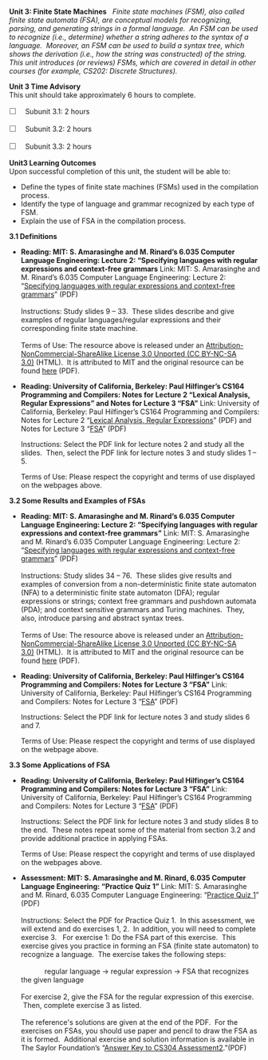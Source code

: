 **Unit 3: Finite State Machines** <span id="3"></span> 
*Finite state machines (FSM), also called finite state automata (FSA),
are conceptual models for recognizing, parsing, and generating strings
in a formal language.  An FSM can be used to recognize (i.e., determine)
whether a string adheres to the syntax of a language.  Moreover, an FSM
can be used to build a syntax tree, which shows the derivation (i.e.,
how the string was constructed) of the string.  This unit introduces (or
reviews) FSMs, which are covered in detail in other courses (for
example, CS202: Discrete Structures).*

**Unit 3 Time Advisory**  
This unit should take approximately 6 hours to complete.  
  
 <span
style="color: rgb(85, 85, 85); font-family: 'Myriad Pro', 'Gill Sans', 'Gill Sans MT', Calibri, sans-serif; font-size: 16px; line-height: 21px; text-align: left; -webkit-text-size-adjust: none; ">☐
   </span>Subunit 3.1: 2 hours  
  
 <span
style="color: rgb(85, 85, 85); font-family: 'Myriad Pro', 'Gill Sans', 'Gill Sans MT', Calibri, sans-serif; font-size: 16px; line-height: 21px; text-align: left; -webkit-text-size-adjust: none; ">☐
   </span>Subunit 3.2: 2 hours  
  
 <span
style="color: rgb(85, 85, 85); font-family: 'Myriad Pro', 'Gill Sans', 'Gill Sans MT', Calibri, sans-serif; font-size: 16px; line-height: 21px; text-align: left; -webkit-text-size-adjust: none; ">☐
   </span>Subunit 3.3: 2 hours

**Unit3 Learning Outcomes**  
Upon successful completion of this unit, the student will be able to:  
  
-   <span dir="LTR">De</span>fine the types of finite state machines
    (FSMs) used in the compilation process.
-   <span dir="LTR">Identify the type of language and grammar recognized
    by each type of FSM.</span>
-   <span dir="LTR">Explain the use of FSA in the compilation
    process.</span>

**3.1 Definitions** <span id="3.1"></span> 
-   **Reading: MIT: S. Amarasinghe and M. Rinard’s 6.035 Computer
    Language Engineering: Lecture 2: “Specifying languages with regular
    expressions and context-free grammars**
    Link: MIT: S. Amarasinghe and M. Rinard’s 6.035 Computer Language
    Engineering: Lecture 2: “[Specifying languages with regular
    expressions and context-free
    grammars](https://resources.saylor.org/wwwresources/archived/site/wp-content/uploads/2012/01/CS304-2.1-MIT.pdf)”
    (PDF)  
        
     Instructions: Study slides 9 – 33.  These slides describe and give
    examples of regular languages/regular expressions and their
    corresponding finite state machine.  
        
     Terms of Use: The resource above is released under
    an [Attribution-NonCommercial-ShareAlike License 3.0 Unported (CC
    BY-NC-SA
    3.0)](http://creativecommons.org/licenses/by-nc-sa/3.0/) (HTML).  It
    is attributed to MIT and the original resource can be
    found [here](http://ocw.mit.edu/courses/electrical-engineering-and-computer-science/6-035-computer-language-engineering-spring-2010/lecture-notes/) (PDF).

-   **Reading: University of California, Berkeley: Paul Hilfinger’s
    CS164 Programming and Compilers: Notes for Lecture 2 “Lexical
    Analysis, Regular Expressions” and Notes for Lecture 3 “FSA”**
    Link: University of California, Berkeley: Paul Hilfinger’s CS164
    Programming and Compilers: Notes for Lecture 2 “[Lexical Analysis,
    Regular
    Expressions](http://inst.eecs.berkeley.edu/~cs164/sp11/lectures/)”
    (PDF) and Notes for Lecture 3
    “[FSA](http://webcast.berkeley.edu/playlist#c,d,Computer_Science,03D59E2ECDDA66DF)”
    (PDF)  
      
     Instructions: Select the PDF link for lecture notes 2 and study all
    the slides.  Then, select the PDF link for lecture notes 3 and study
    slides 1 – 5.   
      
     Terms of Use: Please respect the copyright and terms of use
    displayed on the webpages above.

**3.2 Some Results and Examples of FSAs** <span id="3.2"></span> 
-   **Reading: MIT: S. Amarasinghe and M. Rinard’s 6.035 Computer
    Language Engineering: Lecture 2: “Specifying languages with regular
    expressions and context-free grammars”**
    Link: MIT: S. Amarasinghe and M. Rinard’s 6.035 Computer Language
    Engineering: Lecture 2: “[Specifying languages with regular
    expressions and context-free
    grammars](https://resources.saylor.org/wwwresources/archived/site/wp-content/uploads/2012/01/CS304-2.1-MIT.pdf)”
    (PDF)  
        
     Instructions: Study slides 34 – 76.  These slides give results and
    examples of conversion from a non-deterministic finite state
    automaton (NFA) to a deterministic finite state automaton (DFA);
    regular expressions or strings; context free grammars and pushdown
    automata (PDA); and context sensitive grammars and Turing machines. 
    They, also, introduce parsing and abstract syntax trees.  
        
     Terms of Use: The resource above is released under
    an [Attribution-NonCommercial-ShareAlike License 3.0 Unported (CC
    BY-NC-SA
    3.0)](http://creativecommons.org/licenses/by-nc-sa/3.0/) (HTML).  It
    is attributed to MIT and the original resource can be
    found [here](http://ocw.mit.edu/courses/electrical-engineering-and-computer-science/6-035-computer-language-engineering-spring-2010/lecture-notes/) (PDF).

-   **Reading: University of California, Berkeley: Paul Hilfinger’s
    CS164 Programming and Compilers: Notes for Lecture 3 “FSA”**
    Link: University of California, Berkeley: Paul Hilfinger’s CS164
    Programming and Compilers: Notes for Lecture 3
    “[FSA](http://inst.eecs.berkeley.edu/~cs164/sp11/lectures/)” (PDF)  
      
     Instructions: Select the PDF link for lecture notes 3 and study
    slides 6 and 7.   
      
     Terms of Use: Please respect the copyright and terms of use
    displayed on the webpage above.

**3.3 Some Applications of FSA** <span id="3.3"></span> 
-   **Reading: University of California, Berkeley: Paul Hilfinger’s
    CS164 Programming and Compilers: Notes for Lecture 3 “FSA”**
    Link: University of California, Berkeley: Paul Hilfinger’s CS164
    Programming and Compilers: Notes for Lecture 3
    “[FSA](http://inst.eecs.berkeley.edu/~cs164/sp11/lectures/)” (PDF)  
      
     Instructions: Select the PDF link for lecture notes 3 and study
    slides 8 to the end.  These notes repeat some of the material from
    section 3.2 and provide additional practice in applying FSAs.    
      
     Terms of Use: Please respect the copyright and terms of use
    displayed on the webpages above.

-   **Assessment: MIT: S. Amarasinghe and M. Rinard, 6.035 Computer
    Language Engineering: “Practice Quiz 1”**
    Link: MIT: S. Amarasinghe and M. Rinard, 6.035 Computer
    Language Engineering: “[Practice Quiz
    1](https://resources.saylor.org/wwwresources/archived/site/wp-content/uploads/2012/02/CS304-QUIZ.pdf)”
    (PDF)  
        
     Instructions: Select the PDF for Practice Quiz 1.  In this
    assessment, we will extend and do exercises 1, 2.  In addition, you
    will need to complete exercise 3.   For exercise 1: Do the FSA part
    of this exercise.  This exercise gives you practice in forming an
    FSA (finite state automaton) to recognize a language.  The exercise
    takes the following steps:  
        
                 regular language → regular expression → FSA that
    recognizes the given language  
        
     For exercise 2, give the FSA for the regular expression of this
    exercise.   Then, complete exercise 3 as listed.  
        
     The reference's solutions are given at the end of the PDF.  For the
    exercises on FSAs, you should use paper and pencil to draw the FSA
    as it is formed.  Additional exercise and solution information is
    available in The Saylor Foundation’s “[Answer Key to CS304
    Assessment2](https://resources.saylor.org/wwwresources/archived/site/wp-content/uploads/2012/08/CS304-Unit-3-Answer-Key-to-Assessment-2-FINAL.pdf).”(PDF)  


